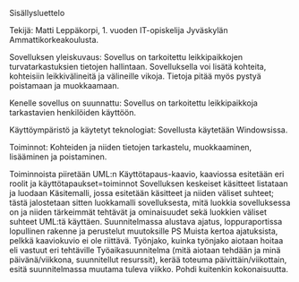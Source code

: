 Sisällysluettelo

Tekijä:
Matti Leppäkorpi, 1. vuoden IT-opiskelija Jyväskylän Ammattikorkeakoulusta.

Sovelluksen yleiskuvaus:
Sovellus on tarkoitettu leikkipaikkojen turvatarkastuksien tietojen hallintaan. Sovelluksella voi lisätä kohteita, kohteisiin
leikkivälineitä ja välineille vikoja. Tietoja pitää myös pystyä poistamaan ja muokkaamaan.

Kenelle sovellus on suunnattu:
Sovellus on tarkoitettu leikkipaikkoja tarkastavien henkilöiden käyttöön.

Käyttöympäristö ja käytetyt teknologiat:
Sovellusta käytetään Windowsissa.

Toiminnot:
Kohteiden ja niiden tietojen tarkastelu, muokkaaminen, lisääminen ja poistaminen.

Toiminnoista piiretään UML:n Käyttötapaus-kaavio, kaaviossa esitetään eri roolit ja käyttötapaukset=toiminnot
Sovelluksen keskeiset käsitteet listataan ja luodaan Käsitemalli, jossa esitetään käsitteet ja niiden väliset suhteet; tästä jalostetaan sitten luokkamalli sovelluksesta, mitä luokkia sovelluksessa on ja niiden tärkeimmät tehtävät ja ominaisuudet sekä luokkien väliset suhteet UML:tä käyttäen. Suunnitelmassa alustava ajatus, loppuraportissa lopullinen rakenne ja perustelut muutoksille PS Muista kertoa ajatuksista, pelkkä kaaviokuvio ei ole riittävä.
Työnjako, kuinka työnjako aiotaan hoitaa eli vastuut eri tehtäville
Työaikasuunnitelma (mitä aiotaan tehdään ja minä päivänä/viikkona, suunnitellut resurssit), kerää toteuma päivittäin/viikottain, esitä suunnitelmassa muutama tuleva viikko. Pohdi kuitenkin kokonaisuutta.